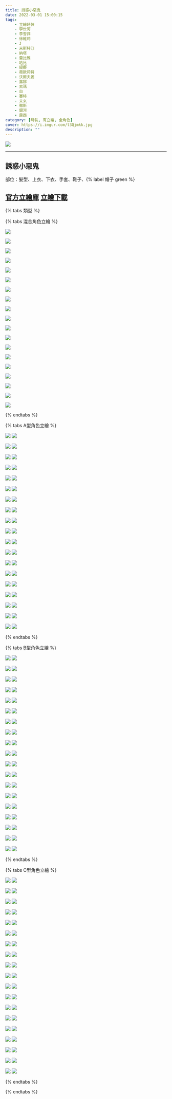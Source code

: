 ```yaml
---
title: 誘惑小惡鬼
date: 2022-03-01 15:00:15
tags:
    - 立繪時裝
    - 李世河
    - 李雪菲
    - 徐維莉
    - J
    - 米斯特汀
    - 納塔
    - 蕾比雅
    - 哈比
    - 緹娜
    - 薇歐莉特
    - 沃爾夫姜
    - 露娜
    - 索瑪
    - 白
    - 賽特
    - 未來
    - 徹斯
    - 銀河
    - 露西
category: [時裝, 有立繪, 全角色]
cover: https://i.imgur.com/l3Qjmkk.jpg
description: ""
---
```


![](https://i.imgur.com/l3Qjmkk.jpg)

---
## 誘惑小惡鬼


部位：髮型、上衣、下衣、手套、鞋子、{% label 帽子 green %}

[官方立繪庫](https://closers.nexon.com/Pds/FanSiteKit)
[立繪下載](https://closers.vod.nexoncdn.co.kr/site/fansitekit/Closers_FansiteKit_LittleDemon_210128.zip)
---

{% tabs 類型 %}
<!-- tab 混搭立繪-->
{% tabs 混合角色立繪 %}
<!-- tab 李世河(Seha)-->
![](https://i.imgur.com/skZ7ACN.jpg)
<!-- endtab -->
<!-- tab 李雪菲(Seulbi)-->
![](https://i.imgur.com/HIbzMBT.jpg)
<!-- endtab -->
<!-- tab 徐維莉(Yuri)-->
![](https://i.imgur.com/jFumflR.jpg)
<!-- endtab -->
<!-- tab J-->
![](https://i.imgur.com/wb13ofa.jpg)
<!-- endtab -->
<!-- tab 米斯特汀(Tein)-->
![](https://i.imgur.com/aiv68im.jpg)
<!-- endtab -->
<!-- tab 納塔(Nata)-->
![](https://i.imgur.com/qYGi1QL.jpg)
<!-- endtab -->
<!-- tab 蕾比雅(Levia)-->
![](https://i.imgur.com/nY6Xuj7.jpg)
<!-- endtab -->
<!-- tab 哈比(Harpy)-->
![](https://i.imgur.com/bQPrJLd.jpg)
<!-- endtab -->
<!-- tab 緹娜(Tina)-->
![](https://i.imgur.com/1HJM5Ih.jpg)
<!-- endtab -->
<!-- tab 薇歐莉特(Violet)-->
![](https://i.imgur.com/KBz735F.jpg)
<!-- endtab -->
<!-- tab 沃爾夫姜(Wolfgang)-->
![](https://i.imgur.com/fuizERw.jpg)
<!-- endtab -->
<!-- tab 露娜(Luna)-->
![](https://i.imgur.com/rurzehI.jpg)
<!-- endtab -->
<!-- tab 索瑪(Soma)-->
![](https://i.imgur.com/QK09ces.jpg)
<!-- endtab -->
<!-- tab 白(Bai)-->
![](https://i.imgur.com/JkRZ4mw.jpg)
<!-- endtab -->
<!-- tab 賽特(Seth)-->
![](https://i.imgur.com/nCMvVId.jpg)
<!-- endtab -->
<!-- tab 未來(Mirae)-->
![](https://i.imgur.com/q5TfWTG.jpg)
<!-- endtab -->
<!-- tab 徹斯(Chulsoo)-->
![](https://i.imgur.com/zq0bq1D.jpg)
<!-- endtab -->
<!-- tab 銀河(Eunha)-->
![](https://i.imgur.com/Sq0aeor.jpg)
<!-- endtab -->
<!-- tab 露西(Lucy)-->
![](https://i.imgur.com/biuxRap.jpg)
<!-- endtab -->
{% endtabs %}
<!-- endtab -->

<!-- tab A型-->
{% tabs A型角色立繪 %}
<!-- tab 李世河(Seha)-->
![](https://i.imgur.com/3Py2lI1.jpg)
![](https://i.imgur.com/4zMrXeq.png)
<!-- endtab -->
<!-- tab 李雪菲(Seulbi)-->
![](https://i.imgur.com/zZexQxb.jpg)
![](https://i.imgur.com/VtYy6h3.png)
<!-- endtab -->
<!-- tab 徐維莉(Yuri)-->
![](https://i.imgur.com/Zlqkijo.jpg)
![](https://i.imgur.com/DVa29dD.png)
<!-- endtab -->
<!-- tab J-->
![](https://i.imgur.com/XDsFr1Z.jpg)
![](https://i.imgur.com/Z2C8iCN.png)
<!-- endtab -->
<!-- tab 米斯特汀(Tein)-->
![](https://i.imgur.com/VEYc5fY.jpg)
![](https://i.imgur.com/7mW47pp.png)
<!-- endtab -->
<!-- tab 納塔(Nata)-->
![](https://i.imgur.com/cs9uD8m.jpg)
![](https://i.imgur.com/VzaigJj.png)
<!-- endtab -->
<!-- tab 蕾比雅(Levia)-->
![](https://i.imgur.com/tz5JrZz.jpg)
![](https://i.imgur.com/17OVvbg.png)
<!-- endtab -->
<!-- tab 哈比(Harpy)-->
![](https://i.imgur.com/fEO8Dke.jpg)
![](https://i.imgur.com/Ggakzsf.png)
<!-- endtab -->
<!-- tab 緹娜(Tina)-->
![](https://i.imgur.com/T5vb1iS.jpg)
![](https://i.imgur.com/nViGW1V.png)
<!-- endtab -->
<!-- tab 薇歐莉特(Violet)-->
![](https://i.imgur.com/hZHtY70.jpg)
![](https://i.imgur.com/Ajmq2x6.png)
<!-- endtab -->
<!-- tab 沃爾夫姜(Wolfgang)-->
![](https://i.imgur.com/BccZu2X.jpg)
![](https://i.imgur.com/5frr655.png)
<!-- endtab -->
<!-- tab 露娜(Luna)-->
![](https://i.imgur.com/WdALKwU.jpg)
![](https://i.imgur.com/6qTDFpd.png)
<!-- endtab -->
<!-- tab 索瑪(Soma)-->
![](https://i.imgur.com/0Ee8mVw.jpg)
![](https://i.imgur.com/kBQ34Kz.png)
<!-- endtab -->
<!-- tab 白(Bai)-->
![](https://i.imgur.com/C8ET9Vx.jpg)
![](https://i.imgur.com/REPAUTj.png)
<!-- endtab -->
<!-- tab 賽特(Seth)-->
![](https://i.imgur.com/7YxGlry.jpg)
![](https://i.imgur.com/XpEoOlp.png)
<!-- endtab -->
<!-- tab 未來(Mirae)-->
![](https://i.imgur.com/eo7mOoV.jpg)
![](https://i.imgur.com/cHzFxsj.png)
<!-- endtab -->
<!-- tab 徹斯(Chulsoo)-->
![](https://i.imgur.com/Pyenill.jpg)
![](https://i.imgur.com/kFQ5dp6.png)
<!-- endtab -->
<!-- tab 銀河(Eunha)-->
![](https://i.imgur.com/GVNaWjz.jpg)
![](https://i.imgur.com/wbyuWxu.png)
<!-- endtab -->
<!-- tab 露西(Lucy)-->
![](https://i.imgur.com/byv3r2L.jpg)
![](https://i.imgur.com/xtJ57mg.png)
<!-- endtab -->
{% endtabs %}
<!-- endtab -->

<!-- tab B型-->
{% tabs B型角色立繪 %}
<!-- tab 李世河(Seha)-->
![](https://i.imgur.com/7nh8IqU.jpg)
![](https://i.imgur.com/006hwjI.png)
<!-- endtab -->
<!-- tab 李雪菲(Seulbi)-->
![](https://i.imgur.com/GVmZ0IQ.jpg)
![](https://i.imgur.com/LxZZaSU.png)
<!-- endtab -->
<!-- tab 徐維莉(Yuri)-->
![](https://i.imgur.com/T8o0HjC.jpg)
![](https://i.imgur.com/1VQqab4.png)
<!-- endtab -->
<!-- tab J-->
![](https://i.imgur.com/GLt4LG6.jpg)
![](https://i.imgur.com/npOWYOz.png)
<!-- endtab -->
<!-- tab 米斯特汀(Tein)-->
![](https://i.imgur.com/Ocy9hBm.jpg)
![](https://i.imgur.com/zDJlPMy.png)
<!-- endtab -->
<!-- tab 納塔(Nata)-->
![](https://i.imgur.com/TtEvzMX.jpg)
![](https://i.imgur.com/cMcaXME.png)
<!-- endtab -->
<!-- tab 蕾比雅(Levia)-->
![](https://i.imgur.com/oX5IJ3j.jpg)
![](https://i.imgur.com/ZTpuDPX.png)
<!-- endtab -->
<!-- tab 哈比(Harpy)-->
![](https://i.imgur.com/ZUlwKfL.jpg)
![](https://i.imgur.com/cxRQm7U.png)
<!-- endtab -->
<!-- tab 緹娜(Tina)-->
![](https://i.imgur.com/1cIFqOI.jpg)
![](https://i.imgur.com/AkZ4KWV.png)
<!-- endtab -->
<!-- tab 薇歐莉特(Violet)-->
![](https://i.imgur.com/3LfiZlz.jpg)
![](https://i.imgur.com/4ngvTy0.png)
<!-- endtab -->
<!-- tab 沃爾夫姜(Wolfgang)-->
![](https://i.imgur.com/cK0CNgn.jpg)
![](https://i.imgur.com/kl7JAtq.png)
<!-- endtab -->
<!-- tab 露娜(Luna)-->
![](https://i.imgur.com/rcY06AE.jpg)
![](https://i.imgur.com/bhzjGYr.png)
<!-- endtab -->
<!-- tab 索瑪(Soma)-->
![](https://i.imgur.com/X8RTgBM.jpg)
![](https://i.imgur.com/iQPODPs.png)
<!-- endtab -->
<!-- tab 白(Bai)-->
![](https://i.imgur.com/cduayzV.jpg)
![](https://i.imgur.com/xBlt9jo.png)
<!-- endtab -->
<!-- tab 賽特(Seth)-->
![](https://i.imgur.com/HJmsHoR.jpg)
![](https://i.imgur.com/5EE8Uwa.png)
<!-- endtab -->
<!-- tab 未來(Mirae)-->
![](https://i.imgur.com/PpTBYdk.jpg)
![](https://i.imgur.com/FP0KBeY.png)
<!-- endtab -->
<!-- tab 徹斯(Chulsoo)-->
![](https://i.imgur.com/zoobMzK.jpg)
![](https://i.imgur.com/nhMVuRt.png)
<!-- endtab -->
<!-- tab 銀河(Eunha)-->
![](https://i.imgur.com/zdAMitd.jpg)
![](https://i.imgur.com/xkuMKVY.png)
<!-- endtab -->
<!-- tab 露西(Lucy)-->
![](https://i.imgur.com/D0WZ64W.jpg)
![](https://i.imgur.com/O83UqGN.png)
<!-- endtab -->
{% endtabs %}
<!-- endtab -->

<!-- tab C型-->
{% tabs C型角色立繪 %}
<!-- tab 李世河(Seha)-->
![](https://i.imgur.com/ibVRyeV.jpg)
![](https://i.imgur.com/MabQkRY.png)
<!-- endtab -->
<!-- tab 李雪菲(Seulbi)-->
![](https://i.imgur.com/ivm3lqn.jpg)
![](https://i.imgur.com/UTgrM6n.png)
<!-- endtab -->
<!-- tab 徐維莉(Yuri)-->
![](https://i.imgur.com/FEEebOs.jpg)
![](https://i.imgur.com/9AGAaZX.png)
<!-- endtab -->
<!-- tab J-->
![](https://i.imgur.com/sPvkQ82.jpg)
![](https://i.imgur.com/tKX684B.png)
<!-- endtab -->
<!-- tab 米斯特汀(Tein)-->
![](https://i.imgur.com/ZD3nRYQ.jpg)
![](https://i.imgur.com/Xgdzt7b.png)
<!-- endtab -->
<!-- tab 納塔(Nata)-->
![](https://i.imgur.com/NjEbH6Q.jpg)
![](https://i.imgur.com/52Xliy2.png)
<!-- endtab -->
<!-- tab 蕾比雅(Levia)-->
![](https://i.imgur.com/HeEPFnM.jpg)
![](https://i.imgur.com/9RqkRbI.png)
<!-- endtab -->
<!-- tab 哈比(Harpy)-->
![](https://i.imgur.com/tnaRaVR.jpg)
![](https://i.imgur.com/QqZg7vz.png)
<!-- endtab -->
<!-- tab 緹娜(Tina)-->
![](https://i.imgur.com/b14KzYf.jpg)
![](https://i.imgur.com/bc8FHTG.png)
<!-- endtab -->
<!-- tab 薇歐莉特(Violet)-->
![](https://i.imgur.com/HZpQihi.jpg)
![](https://i.imgur.com/Nh6GKMW.png)
<!-- endtab -->
<!-- tab 沃爾夫姜(Wolfgang)-->
![](https://i.imgur.com/tihumcV.jpg)
![](https://i.imgur.com/xSu1Q94.png)
<!-- endtab -->
<!-- tab 露娜(Luna)-->
![](https://i.imgur.com/axj7jVp.jpg)
![](https://i.imgur.com/QqbGPIi.png)
<!-- endtab -->
<!-- tab 索瑪(Soma)-->
![](https://i.imgur.com/3k6QR3b.jpg)
![](https://i.imgur.com/9A5c0wI.png)
<!-- endtab -->
<!-- tab 白(Bai)-->
![](https://i.imgur.com/AXadAmr.jpg)
![](https://i.imgur.com/EsO3B92.png)
<!-- endtab -->
<!-- tab 賽特(Seth)-->
![](https://i.imgur.com/nYbwEiq.jpg)
![](https://i.imgur.com/HqIJwnd.png)
<!-- endtab -->
<!-- tab 未來(Mirae)-->
![](https://i.imgur.com/A53672M.jpg)
![](https://i.imgur.com/odKwxXR.png)
<!-- endtab -->
<!-- tab 徹斯(Chulsoo)-->
![](https://i.imgur.com/crI1O0e.jpg)
![](https://i.imgur.com/gPHPLdY.png)
<!-- endtab -->
<!-- tab 銀河(Eunha)-->
![](https://i.imgur.com/QY9t5vD.jpg)
![](https://i.imgur.com/QOia5Qt.png)
<!-- endtab -->
<!-- tab 露西(Lucy)-->
![](https://i.imgur.com/VHgKAtt.jpg)
![](https://i.imgur.com/KUpW0bY.png)
<!-- endtab -->
{% endtabs %}
<!-- endtab -->

{% endtabs %}
